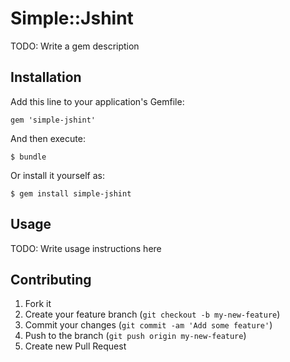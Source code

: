 # Simple::Jshint

TODO: Write a gem description

## Installation

Add this line to your application's Gemfile:

    gem 'simple-jshint'

And then execute:

    $ bundle

Or install it yourself as:

    $ gem install simple-jshint

## Usage

TODO: Write usage instructions here

## Contributing

1. Fork it
2. Create your feature branch (`git checkout -b my-new-feature`)
3. Commit your changes (`git commit -am 'Add some feature'`)
4. Push to the branch (`git push origin my-new-feature`)
5. Create new Pull Request
